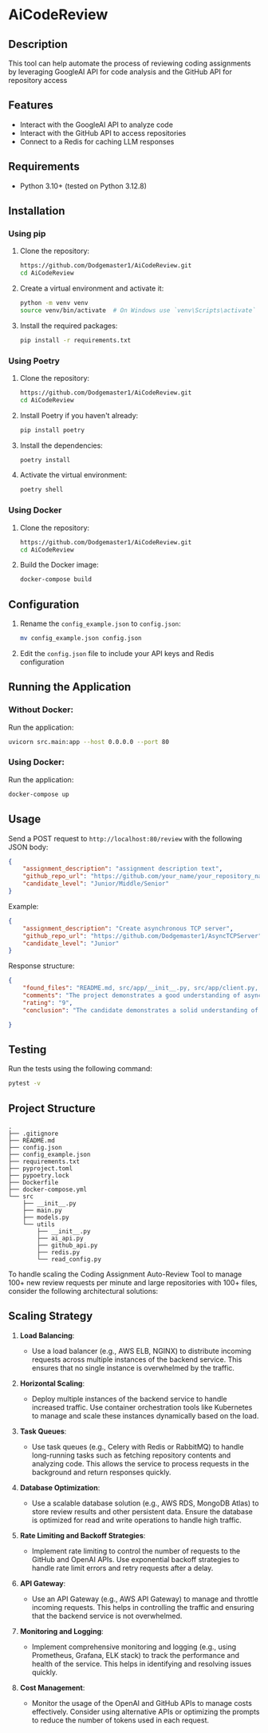 # AiCodeReview

## Description
This tool can help automate the process of reviewing coding assignments 
by leveraging GoogleAI API for code analysis and the GitHub API for repository access

## Features
- Interact with the GoogleAI API to analyze code
- Interact with the GitHub API to access repositories
- Connect to a Redis for caching LLM responses

## Requirements
- Python 3.10+ (tested on Python 3.12.8)

## Installation

### Using pip
1. Clone the repository:
    ```sh
    https://github.com/Dodgemaster1/AiCodeReview.git
    cd AiCodeReview
    ```

2. Create a virtual environment and activate it:
    ```sh
    python -m venv venv
    source venv/bin/activate  # On Windows use `venv\Scripts\activate`
    ```

3. Install the required packages:
    ```sh
    pip install -r requirements.txt
    ```

### Using Poetry
1. Clone the repository:
    ```sh
    https://github.com/Dodgemaster1/AiCodeReview.git
    cd AiCodeReview
    ```

2. Install Poetry if you haven't already:
    ```sh
    pip install poetry
    ```

3. Install the dependencies:
    ```sh
    poetry install
    ```

4. Activate the virtual environment:
    ```sh
    poetry shell
    ```

### Using Docker
1. Clone the repository:
    ```sh
    https://github.com/Dodgemaster1/AiCodeReview.git
    cd AiCodeReview
    ```

2. Build the Docker image:
    ```sh
    docker-compose build
    ```

## Configuration
1. Rename the `config_example.json` to `config.json`:
    ```sh
    mv config_example.json config.json
    ```

2. Edit the `config.json` file to include your API keys and Redis configuration

## Running the Application
### Without Docker:
Run the application:
```sh
uvicorn src.main:app --host 0.0.0.0 --port 80
```
### Using Docker:
Run the application:
```sh
docker-compose up
```

## Usage
Send a POST request to `http://localhost:80/review` with the following JSON body:
```json
{
    "assignment_description": "assignment description text",
    "github_repo_url": "https://github.com/your_name/your_repository_name",
    "candidate_level": "Junior/Middle/Senior"
}
```
Example:
```json
{
    "assignment_description": "Create asynchronous TCP server",
    "github_repo_url": "https://github.com/Dodgemaster1/AsyncTCPServer",
    "candidate_level": "Junior"
}
```
Response structure:
```json
{
    "found_files": "README.md, src/app/__init__.py, src/app/client.py, ...",
    "comments": "The project demonstrates a good understanding of asynchronous programming in Python using asyncio...",
    "rating": "9",
    "conclusion": "The candidate demonstrates a solid understanding of asynchronous programming..."

}
```

## Testing
Run the tests using the following command:
   ```sh
   pytest -v
   ```

## Project Structure
```
.
├── .gitignore
├── README.md
├── config.json
├── config_example.json
├── requirements.txt
├── pyproject.toml
├── pypoetry.lock
├── Dockerfile
├── docker-compose.yml
└── src
    ├── __init__.py
    ├── main.py
    ├── models.py
    └── utils
        ├── __init__.py
        ├── ai_api.py
        ├── github_api.py
        ├── redis.py
        └── read_config.py
```

To handle scaling the Coding Assignment Auto-Review Tool to manage 100+ new review requests per minute and large repositories with 100+ files, consider the following architectural solutions:

## Scaling Strategy

1. **Load Balancing**:
   - Use a load balancer (e.g., AWS ELB, NGINX) to distribute incoming requests across multiple instances of the backend service. This ensures that no single instance is overwhelmed by the traffic.

2. **Horizontal Scaling**:
   - Deploy multiple instances of the backend service to handle increased traffic. Use container orchestration tools like Kubernetes to manage and scale these instances dynamically based on the load.

3. **Task Queues**:
   - Use task queues (e.g., Celery with Redis or RabbitMQ) to handle long-running tasks such as fetching repository contents and analyzing code. This allows the service to process requests in the background and return responses quickly.

4. **Database Optimization**:
   - Use a scalable database solution (e.g., AWS RDS, MongoDB Atlas) to store review results and other persistent data. Ensure the database is optimized for read and write operations to handle high traffic.

5. **Rate Limiting and Backoff Strategies**:
   - Implement rate limiting to control the number of requests to the GitHub and OpenAI APIs. Use exponential backoff strategies to handle rate limit errors and retry requests after a delay.

6. **API Gateway**:
   - Use an API Gateway (e.g., AWS API Gateway) to manage and throttle incoming requests. This helps in controlling the traffic and ensuring that the backend service is not overwhelmed.

7. **Monitoring and Logging**:
   - Implement comprehensive monitoring and logging (e.g., using Prometheus, Grafana, ELK stack) to track the performance and health of the service. This helps in identifying and resolving issues quickly.

8. **Cost Management**:
   - Monitor the usage of the OpenAI and GitHub APIs to manage costs effectively. Consider using alternative APIs or optimizing the prompts to reduce the number of tokens used in each request.
